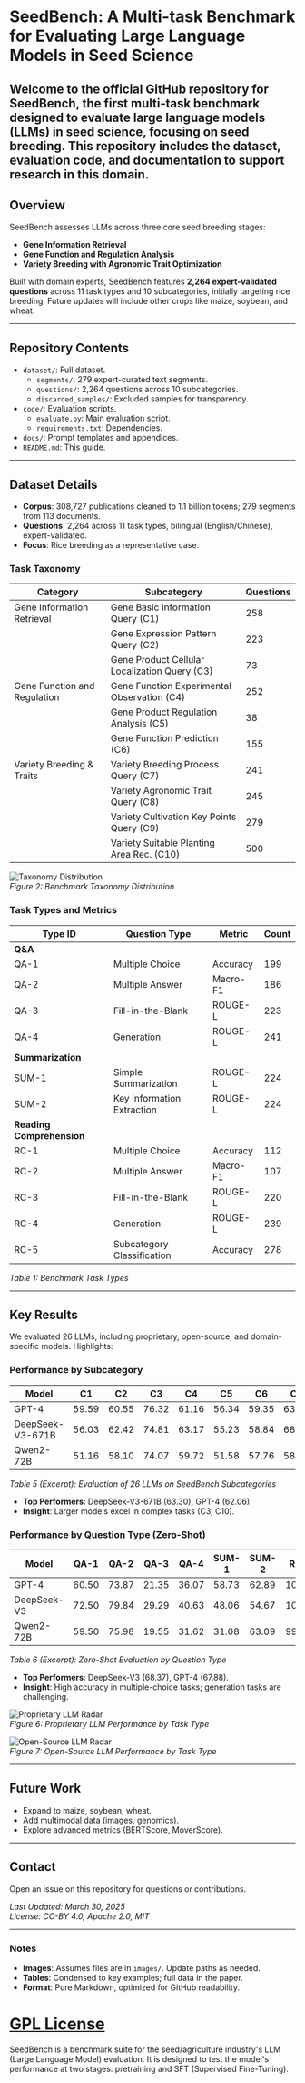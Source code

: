 # SeedBench: A Multi-task Benchmark for Evaluating Large Language Models in Seed Science

Welcome to the official GitHub repository for **SeedBench**, the first multi-task benchmark designed to evaluate large language models (LLMs) in seed science, focusing on seed breeding. This repository includes the dataset, evaluation code, and documentation to support research in this domain.
---

## Overview

SeedBench assesses LLMs across three core seed breeding stages:
- **Gene Information Retrieval**
- **Gene Function and Regulation Analysis**
- **Variety Breeding with Agronomic Trait Optimization**

Built with domain experts, SeedBench features **2,264 expert-validated questions** across 11 task types and 10 subcategories, initially targeting rice breeding. Future updates will include other crops like maize, soybean, and wheat.

---

## Repository Contents

- `dataset/`: Full dataset.
  - `segments/`: 279 expert-curated text segments.
  - `questions/`: 2,264 questions across 10 subcategories.
  - `discarded_samples/`: Excluded samples for transparency.
- `code/`: Evaluation scripts.
  - `evaluate.py`: Main evaluation script.
  - `requirements.txt`: Dependencies.
- `docs/`: Prompt templates and appendices.
- `README.md`: This guide.

---

## Dataset Details

- **Corpus**: 308,727 publications cleaned to 1.1 billion tokens; 279 segments from 113 documents.
- **Questions**: 2,264 across 11 task types, bilingual (English/Chinese), expert-validated.
- **Focus**: Rice breeding as a representative case.

### Task Taxonomy

| Category                     | Subcategory                                 | Questions |
|------------------------------|---------------------------------------------|-----------|
| Gene Information Retrieval  | Gene Basic Information Query (C1)          | 258       |
|                              | Gene Expression Pattern Query (C2)         | 223       |
|                              | Gene Product Cellular Localization Query (C3) | 73     |
| Gene Function and Regulation| Gene Function Experimental Observation (C4)| 252       |
|                              | Gene Product Regulation Analysis (C5)      | 38        |
|                              | Gene Function Prediction (C6)              | 155       |
| Variety Breeding & Traits   | Variety Breeding Process Query (C7)        | 241       |
|                              | Variety Agronomic Trait Query (C8)         | 245       |
|                              | Variety Cultivation Key Points Query (C9)  | 279       |
|                              | Variety Suitable Planting Area Rec. (C10)  | 500       |

![Taxonomy Distribution](images/distribution2_s.png)  
*Figure 2: Benchmark Taxonomy Distribution*

### Task Types and Metrics

| Type ID | Question Type              | Metric   | Count |
|---------|----------------------------|----------|-------|
| **Q&A** |                            |          |       |
| QA-1    | Multiple Choice            | Accuracy | 199   |
| QA-2    | Multiple Answer            | Macro-F1 | 186   |
| QA-3    | Fill-in-the-Blank          | ROUGE-L  | 223   |
| QA-4    | Generation                 | ROUGE-L  | 241   |
| **Summarization** |                  |          |       |
| SUM-1   | Simple Summarization       | ROUGE-L  | 224   |
| SUM-2   | Key Information Extraction | ROUGE-L  | 224   |
| **Reading Comprehension** |          |          |       |
| RC-1    | Multiple Choice            | Accuracy | 112   |
| RC-2    | Multiple Answer            | Macro-F1 | 107   |
| RC-3    | Fill-in-the-Blank          | ROUGE-L  | 220   |
| RC-4    | Generation                 | ROUGE-L  | 239   |
| RC-5    | Subcategory Classification | Accuracy | 278   |

*Table 1: Benchmark Task Types*

---

## Key Results

We evaluated 26 LLMs, including proprietary, open-source, and domain-specific models. Highlights:

### Performance by Subcategory

| Model             | C1   | C2   | C3   | C4   | C5   | C6   | C7   | C8   | C9   | C10  | Avg  |
|-------------------|------|------|------|------|------|------|------|------|------|------|------|
| GPT-4            | 59.59| 60.55| 76.32| 61.16| 56.34| 59.35| 63.67| 64.74| 60.65| 67.66| 62.06|
| DeepSeek-V3-671B | 56.03| 62.42| 74.81| 63.17| 55.23| 58.84| 68.23| 69.04| 66.46| 68.48| 63.30|
| Qwen2-72B        | 51.16| 58.10| 74.07| 59.72| 51.58| 57.76| 58.85| 61.63| 56.69| 59.11| 57.62|

*Table 5 (Excerpt): Evaluation of 26 LLMs on SeedBench Subcategories*  
- **Top Performers**: DeepSeek-V3-671B (63.30), GPT-4 (62.06).
- **Insight**: Larger models excel in complex tasks (C3, C10).

### Performance by Question Type (Zero-Shot)

| Model            | QA-1 | QA-2 | QA-3 | QA-4 | SUM-1 | SUM-2 | RC-1 | RC-2 | RC-3 | RC-4 | RC-5 | Avg  |
|------------------|------|------|------|------|-------|-------|------|------|------|------|------|------|
| GPT-4           | 60.50| 73.87| 21.35| 36.07| 58.73 | 62.89 | 100.00| 96.44| 87.86| 62.29| 86.74| 67.88|
| DeepSeek-V3     | 72.50| 79.84| 29.29| 40.63| 48.06 | 54.67 | 100.00| 97.22| 87.89| 55.19| 86.74| 68.37|
| Qwen2-72B       | 59.50| 75.98| 19.55| 31.62| 31.08 | 63.09 | 99.12 | 94.24| 72.20| 51.58| 89.96| 62.54|

*Table 6 (Excerpt): Zero-Shot Evaluation by Question Type*  
- **Top Performers**: DeepSeek-V3 (68.37), GPT-4 (67.88).
- **Insight**: High accuracy in multiple-choice tasks; generation tasks are challenging.

![Proprietary LLM Radar](images/redar1.png)  
*Figure 6: Proprietary LLM Performance by Task Type*

![Open-Source LLM Radar](images/redar2.png)  
*Figure 7: Open-Source LLM Performance by Task Type*


---

## Future Work

- Expand to maize, soybean, wheat.
- Add multimodal data (images, genomics).
- Explore advanced metrics (BERTScore, MoverScore).

---


## Contact

Open an issue on this repository for questions or contributions.

*Last Updated: March 30, 2025*  
*License: CC-BY 4.0, Apache 2.0, MIT*

---

### Notes
- **Images**: Assumes files are in `images/`. Update paths as needed.
- **Tables**: Condensed to key examples; full data in the paper.
- **Format**: Pure Markdown, optimized for GitHub readability.


# [GPL License](./LICENSE)

SeedBench is a benchmark suite for the seed/agriculture industry's LLM (Large Language Model) evaluation. It is designed to test the model's performance at two stages: pretraining and SFT (Supervised Fine-Tuning).
